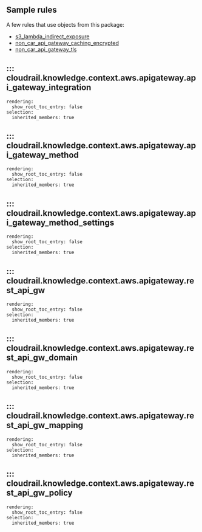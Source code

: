 ## Sample rules
A few rules that use objects from this package:

* [s3_lambda_indirect_exposure](https://github.com/indeni/cloudrail-knowledge/blob/main/cloudrail/knowledge/rules/aws/context_aware/indirect_public_access_rules/s3_bucket_lambda_indirect_exposure_rule.py)
* [non_car_api_gateway_caching_encrypted](https://github.com/indeni/cloudrail-knowledge/blob/main/cloudrail/knowledge/rules/aws/non_context_aware/encryption_enforcement_rules/ensure_api_gw_caching_encrypted_rule.py)
* [non_car_api_gateway_tls](https://github.com/indeni/cloudrail-knowledge/blob/main/cloudrail/knowledge/rules/aws/non_context_aware/protocol_enforcments/ensure_api_gw_use_modern_tls_rule.py)

## ::: cloudrail.knowledge.context.aws.apigateway.api_gateway_integration
    rendering:
      show_root_toc_entry: false
    selection:
      inherited_members: true

## ::: cloudrail.knowledge.context.aws.apigateway.api_gateway_method
    rendering:
      show_root_toc_entry: false
    selection:
      inherited_members: true

## ::: cloudrail.knowledge.context.aws.apigateway.api_gateway_method_settings
    rendering:
      show_root_toc_entry: false
    selection:
      inherited_members: true

## ::: cloudrail.knowledge.context.aws.apigateway.rest_api_gw
    rendering:
      show_root_toc_entry: false
    selection:
      inherited_members: true

## ::: cloudrail.knowledge.context.aws.apigateway.rest_api_gw_domain
    rendering:
      show_root_toc_entry: false
    selection:
      inherited_members: true

## ::: cloudrail.knowledge.context.aws.apigateway.rest_api_gw_mapping
    rendering:
      show_root_toc_entry: false
    selection:
      inherited_members: true

## ::: cloudrail.knowledge.context.aws.apigateway.rest_api_gw_policy
    rendering:
      show_root_toc_entry: false
    selection:
      inherited_members: true
